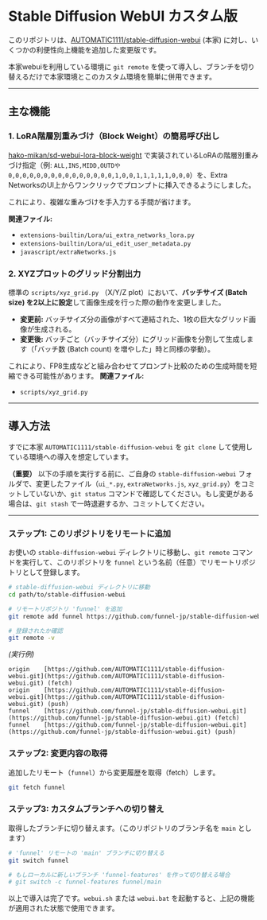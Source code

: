 
# Stable Diffusion WebUI カスタム版

このリポジトリは、[AUTOMATIC1111/stable-diffusion-webui](https://github.com/AUTOMATIC1111/stable-diffusion-webui) (本家) に対し、いくつかの利便性向上機能を追加した変更版です。

本家webuiを利用している環境に `git remote` を使って導入し、ブランチを切り替えるだけで本家環境とこのカスタム環境を簡単に併用できます。

---

## 主な機能

### 1. LoRA階層別重みづけ（Block Weight）の簡易呼び出し

[hako-mikan/sd-webui-lora-block-weight](https://github.com/hako-mikan/sd-webui-lora-block-weight) で実装されているLoRAの階層別重みづけ指定（例: `ALL,INS,MIDD,OUTDや0,0,0,0,0,0,0,0,0,0,0,0,0,0,0,1,0,0,1,1,1,1,1,0,0,0`）を、Extra NetworksのUI上からワンクリックでプロンプトに挿入できるようにしました。

これにより、複雑な重みづけを手入力する手間が省けます。

**関連ファイル:**
* `extensions-builtin/Lora/ui_extra_networks_lora.py`
* `extensions-builtin/Lora/ui_edit_user_metadata.py`
* `javascript/extraNetworks.js`

### 2. XYZプロットのグリッド分割出力

標準の `scripts/xyz_grid.py` （X/Y/Z plot）において、**バッチサイズ (Batch size) を2以上に設定**して画像生成を行った際の動作を変更しました。

* **変更前:** バッチサイズ分の画像がすべて連結された、1枚の巨大なグリッド画像が生成される。
* **変更後:** バッチごと（バッチサイズ分）にグリッド画像を分割して生成します（「バッチ数 (Batch count) を増やした」時と同様の挙動）。

これにより、FP8生成などと組み合わせてプロンプト比較のための生成時間を短縮できる可能性があります。
**関連ファイル:**
* `scripts/xyz_grid.py`

---

## 導入方法

すでに本家 `AUTOMATIC1111/stable-diffusion-webui` を `git clone` して使用している環境への導入を想定しています。

**（重要）**
以下の手順を実行する前に、ご自身の `stable-diffusion-webui` フォルダで、変更したファイル（`ui_*.py`, `extraNetworks.js`, `xyz_grid.py`）をコミットしていないか、`git status` コマンドで確認してください。もし変更がある場合は、`git stash` で一時退避するか、コミットしてください。

---

### ステップ1: このリポジトリをリモートに追加

お使いの `stable-diffusion-webui` ディレクトリに移動し、`git remote` コマンドを実行して、このリポジトリを `funnel` という名前（任意）でリモートリポジトリとして登録します。

```bash
# stable-diffusion-webui ディレクトリに移動
cd path/to/stable-diffusion-webui

# リモートリポジトリ 'funnel' を追加
git remote add funnel https://github.com/funnel-jp/stable-diffusion-webui.git

# 登録されたか確認
git remote -v

````
*(実行例)*
```
origin    [https://github.com/AUTOMATIC1111/stable-diffusion-webui.git](https://github.com/AUTOMATIC1111/stable-diffusion-webui.git) (fetch)
origin    [https://github.com/AUTOMATIC1111/stable-diffusion-webui.git](https://github.com/AUTOMATIC1111/stable-diffusion-webui.git) (push)
funnel    [https://github.com/funnel-jp/stable-diffusion-webui.git](https://github.com/funnel-jp/stable-diffusion-webui.git) (fetch)
funnel    [https://github.com/funnel-jp/stable-diffusion-webui.git](https://github.com/funnel-jp/stable-diffusion-webui.git) (push)
````

### ステップ2: 変更内容の取得

追加したリモート（`funnel`）から変更履歴を取得（fetch）します。

```bash
git fetch funnel
```

### ステップ3: カスタムブランチへの切り替え

取得したブランチに切り替えます。（このリポジトリのブランチ名を `main` とします）

```bash
# 'funnel' リモートの 'main' ブランチに切り替える
git switch funnel

# もしローカルに新しいブランチ 'funnel-features' を作って切り替える場合
# git switch -c funnel-features funnel/main
```

以上で導入は完了です。`webui.sh` または `webui.bat` を起動すると、上記の機能が適用された状態で使用できます。

